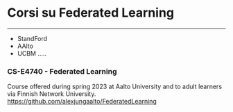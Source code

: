 # Corsi su Federated Learning
----------------------------
- StandFord
- AAlto
- UCBM
.....


### CS-E4740 - Federated Learning
Course offered during spring 2023 at Aalto University and to adult learners via Finnish Network University.
https://github.com/alexjungaalto/FederatedLearning


